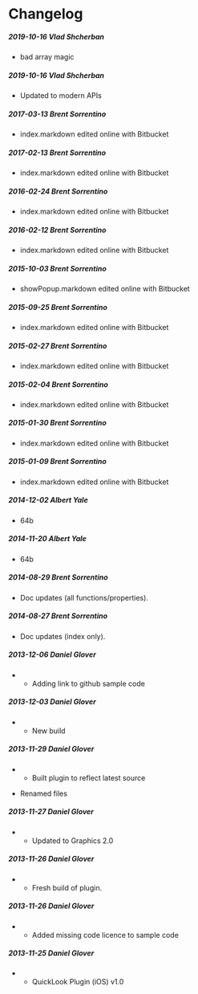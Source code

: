 # Changelog
##### 2019-10-16  Vlad Shcherban
 * bad array magic

##### 2019-10-16  Vlad Shcherban
 * Updated to modern APIs

##### 2017-03-13  Brent Sorrentino
 * index.markdown edited online with Bitbucket

##### 2017-02-13  Brent Sorrentino
 * index.markdown edited online with Bitbucket

##### 2016-02-24  Brent Sorrentino
 * index.markdown edited online with Bitbucket

##### 2016-02-12  Brent Sorrentino
 * index.markdown edited online with Bitbucket

##### 2015-10-03  Brent Sorrentino
 * showPopup.markdown edited online with Bitbucket

##### 2015-09-25  Brent Sorrentino
 * index.markdown edited online with Bitbucket

##### 2015-02-27  Brent Sorrentino
 * index.markdown edited online with Bitbucket

##### 2015-02-04  Brent Sorrentino
 * index.markdown edited online with Bitbucket

##### 2015-01-30  Brent Sorrentino
 * index.markdown edited online with Bitbucket

##### 2015-01-09  Brent Sorrentino
 * index.markdown edited online with Bitbucket

##### 2014-12-02  Albert Yale
 * 64b

##### 2014-11-20  Albert Yale
 * 64b

##### 2014-08-29  Brent Sorrentino
 * Doc updates (all functions/properties).

##### 2014-08-27  Brent Sorrentino
 * Doc updates (index only).

##### 2013-12-06  Daniel Glover
 * - Adding link to github sample code

##### 2013-12-03  Daniel Glover
 * - New build

##### 2013-11-29  Daniel Glover
 * - Built plugin to reflect latest source
- Renamed files

##### 2013-11-27  Daniel Glover
 * - Updated to Graphics 2.0

##### 2013-11-26  Daniel Glover
 * - Fresh build of plugin.

##### 2013-11-26  Daniel Glover
 * - Added missing code licence to sample code

##### 2013-11-25  Daniel Glover
 * - QuickLook Plugin (iOS) v1.0

